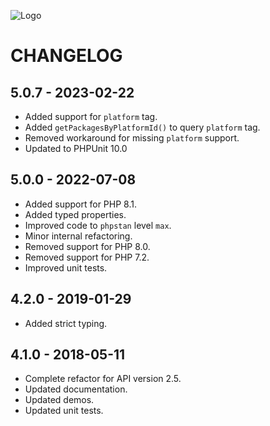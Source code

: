 ![Logo](./data/tis_logo.png)

# CHANGELOG

## 5.0.7 - 2023-02-22

* Added support for `platform` tag.
* Added `getPackagesByPlatformId()` to query `platform` tag.
* Removed workaround for missing `platform` support.
* Updated to PHPUnit 10.0

## 5.0.0 - 2022-07-08

* Added support for PHP 8.1.
* Added typed properties.
* Improved code to `phpstan` level `max`.
* Minor internal refactoring.
* Removed support for PHP 8.0.
* Removed support for PHP 7.2.
* Improved unit tests.

## 4.2.0 - 2019-01-29

* Added strict typing.

## 4.1.0 - 2018-05-11

* Complete refactor for API version 2.5.
* Updated documentation.
* Updated demos.
* Updated unit tests.
